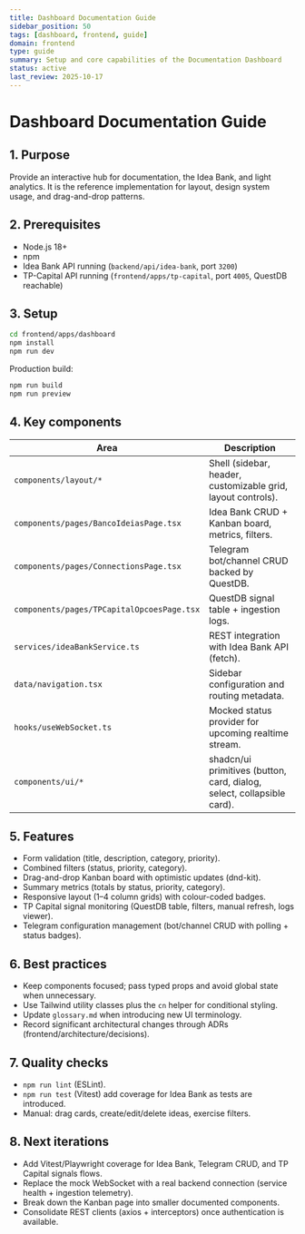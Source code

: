 ```yaml
---
title: Dashboard Documentation Guide
sidebar_position: 50
tags: [dashboard, frontend, guide]
domain: frontend
type: guide
summary: Setup and core capabilities of the Documentation Dashboard
status: active
last_review: 2025-10-17
---
```


# Dashboard Documentation Guide

## 1. Purpose

Provide an interactive hub for documentation, the Idea Bank, and light analytics. It is the reference implementation for layout, design system usage, and drag-and-drop patterns.

## 2. Prerequisites

- Node.js 18+
- npm
- Idea Bank API running (`backend/api/idea-bank`, port `3200`)
- TP-Capital API running (`frontend/apps/tp-capital`, port `4005`, QuestDB reachable)

## 3. Setup

```bash
cd frontend/apps/dashboard
npm install
npm run dev
```

Production build:
```bash
npm run build
npm run preview
```

## 4. Key components

| Area | Description |
|------|-------------|
| `components/layout/*` | Shell (sidebar, header, customizable grid, layout controls). |
| `components/pages/BancoIdeiasPage.tsx` | Idea Bank CRUD + Kanban board, metrics, filters. |
| `components/pages/ConnectionsPage.tsx` | Telegram bot/channel CRUD backed by QuestDB. |
| `components/pages/TPCapitalOpcoesPage.tsx` | QuestDB signal table + ingestion logs. |
| `services/ideaBankService.ts` | REST integration with Idea Bank API (fetch). |
| `data/navigation.tsx` | Sidebar configuration and routing metadata. |
| `hooks/useWebSocket.ts` | Mocked status provider for upcoming realtime stream. |
| `components/ui/*` | shadcn/ui primitives (button, card, dialog, select, collapsible card). |

## 5. Features

- Form validation (title, description, category, priority).
- Combined filters (status, priority, category).
- Drag-and-drop Kanban board with optimistic updates (dnd-kit).
- Summary metrics (totals by status, priority, category).
- Responsive layout (1–4 column grids) with colour-coded badges.
- TP Capital signal monitoring (QuestDB table, filters, manual refresh, logs viewer).
- Telegram configuration management (bot/channel CRUD with polling + status badges).

## 6. Best practices

- Keep components focused; pass typed props and avoid global state when unnecessary.
- Use Tailwind utility classes plus the `cn` helper for conditional styling.
- Update `glossary.md` when introducing new UI terminology.
- Record significant architectural changes through ADRs (frontend/architecture/decisions).

## 7. Quality checks

- `npm run lint` (ESLint).
- `npm run test` (Vitest)  add coverage for Idea Bank as tests are introduced.
- Manual: drag cards, create/edit/delete ideas, exercise filters.

## 8. Next iterations

- Add Vitest/Playwright coverage for Idea Bank, Telegram CRUD, and TP Capital signals flows.
- Replace the mock WebSocket with a real backend connection (service health + ingestion telemetry).
- Break down the Kanban page into smaller documented components.
- Consolidate REST clients (axios + interceptors) once authentication is available.
